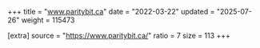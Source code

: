 +++
title = "www.paritybit.ca"
date = "2022-03-22"
updated = "2025-07-26"
weight = 115473

[extra]
source = "https://www.paritybit.ca/"
ratio = 7
size = 113
+++
